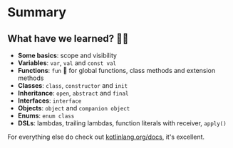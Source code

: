 # Summary

## What have we learned? 🧑‍🎓

* **Some basics**: scope and visibility
* **Variables**: `var`, `val` and `const val`
* **Functions**: `fun` 🥳 for global functions, class methods and extension methods
* **Classes**: `class`, `constructor` and `init`
* **Inheritance**: `open`, `abstract` and `final`
* **Interfaces**: `interface`
* **Objects**: `object` and `companion object`
* **Enums**: `enum class`
* **DSLs**: lambdas, trailing lambdas, function literals with receiver, `apply()`

For everything else do check out [kotlinlang.org/docs](https://kotlinlang.org/docs/), it's excellent.
